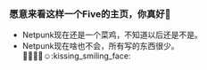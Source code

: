 ### 愿意来看这样一个Five的主页，你真好👋
 * Netpunk现在还是一个菜鸡，不知道以后还是不是。 
 * Netpunk现在啥也不会，所有写的东西很少。  
 :rofl::smile::laughing::blush::relaxed::kissing_smiling_face:

